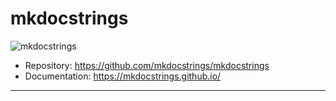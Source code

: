 # mkdocstrings

![mkdocstrings](../assets/mkdocstrings.gif)

- Repository: https://github.com/mkdocstrings/mkdocstrings
- Documentation: https://mkdocstrings.github.io/

---
